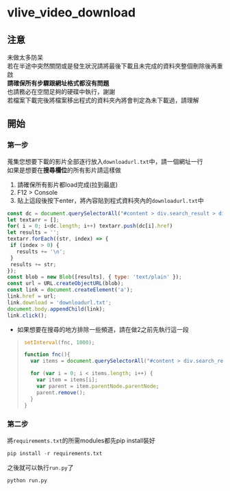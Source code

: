 # vlive_video_download

## 注意
未做太多防呆  
若在半途中突然關閉或是發生狀況請將最後下載且未完成的資料夾整個刪除後再重啟  
**請確保所有步驟跟網址格式都沒有問題**  
也請務必在空間足夠的硬碟中執行，謝謝  
若檔案下載完後將檔案移出程式的資料夾內將會判定為未下載過，請理解

## 開始
### 第一步
蒐集您想要下載的影片全部逐行放入`downloadurl.txt`中，請一個網址一行  
如果是想要在**搜尋欄位**的所有影片請這樣做
1. 請確保所有影片都load完成(拉到最底)  
2. F12 > Console  
3. 貼上這段後按下enter，將內容貼到程式資料夾內的`downloadurl.txt`中
 ```js
const dc = document.querySelectorAll("#content > div.search_result > div > div.inner > ul > li:nth-child(n) > a.video_tit")
let textarr = [];
for( i = 0; i<dc.length; i++) textarr.push(dc[i].href)
let results = '';
textarr.forEach((str, index) => {
  if (index > 0) {
    results += '\n';
  }
  results += str;
});
const blob = new Blob([results], { type: 'text/plain' });
const url = URL.createObjectURL(blob);
const link = document.createElement('a');
link.href = url;
link.download = 'downloadurl.txt';
document.body.appendChild(link);
link.click();
 ```
* 如果想要在搜尋的地方排除一些頻道，請在做2之前先執行這一段  
> ```js
> setInterval(fnc, 1000);
> 
> function fnc(){
>   var items = document.querySelectorAll("#content > div.search_result > div > div.inner > ul > li:nth-child(n) > div.video_date > a[href='你頻道的連結']");
> 
>   for (var i = 0; i < items.length; i++) {
>     var item = items[i];
>     var parent = item.parentNode.parentNode;
>     parent.remove();
>   }
> }
> ```

### 第二步  
將`requirememts.txt`的所需modules都先pip install裝好
```py
pip install -r requirements.txt
```
之後就可以執行`run.py`了
```py
python run.py
```
